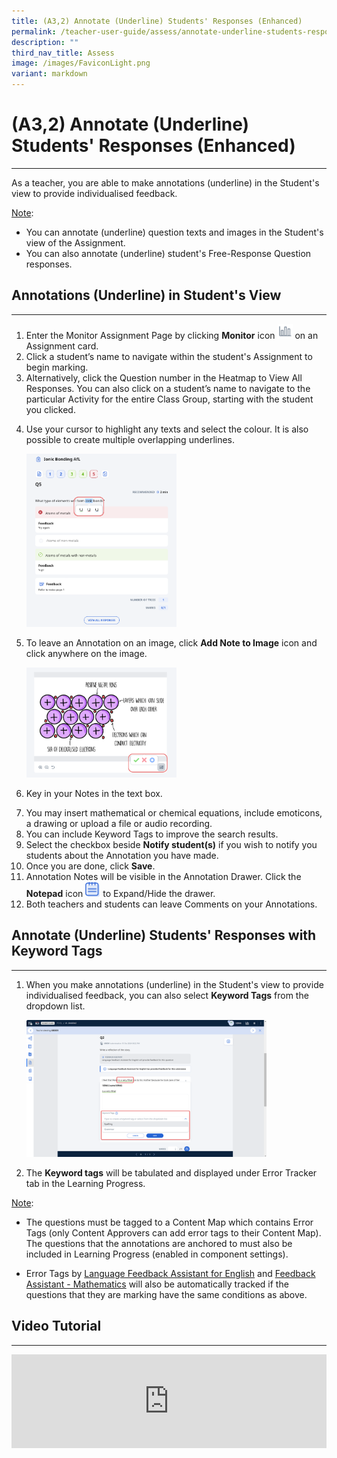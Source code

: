 ```yaml
---
title: (A3,2) Annotate (Underline) Students' Responses (Enhanced)
permalink: /teacher-user-guide/assess/annotate-underline-students-responses/
description: ""
third_nav_title: Assess
image: /images/FaviconLight.png
variant: markdown
---
```

<h1 id="-3b-annotate-underline-students-responses">(A3,2) Annotate (Underline) Students' Responses (Enhanced)</h1><hr>
<p>As a teacher, you are able to make annotations (underline) in the Student's view to provide individualised feedback.</p>
<p><u>Note</u>:</p>
<ul>
<li>You can annotate (underline) question texts and images in the Student's view of the Assignment.</li>
<li>You can also annotate (underline) student's Free-Response Question responses.</li>
</ul>
<h2 id="-annotations-underline-in-student-s-view-">Annotations (Underline) in Student's View</h2>
<hr>
<ol>
<li>Enter the Monitor Assignment Page by clicking <strong>Monitor</strong> icon <img style="width:1.5rem; display: inline;" src="/images/Icons/Monitor.svg"> on an Assignment card.</li>
<li>Click a student’s name to navigate within the student's Assignment to begin marking. </li>
<li>Alternatively, click the Question number in the Heatmap to View All Responses. You can also click on a student’s name to navigate to the particular Activity for the entire Class Group, starting with the student you clicked.</li>
<li><p>Use your cursor to highlight any texts and select the colour. It is also possible to create multiple overlapping underlines.</p>
<p><img alt="Annotate (Underline) Students' Responses" style="width: 50%;" src="/images/2Teacher/As-Annotation.png"></p>
</li>
<li><p>To leave an Annotation on an image, click <strong>Add Note to Image</strong> icon and click anywhere on the image.</p>
<p><img alt="Annotate (Underline) Students' Responses" style="width: 50%;" src="/images/2Teacher/As-Annotation1.png"></p>
</li>
<li><p>Key in your Notes in the text box.</p>
</li>
<li>You may insert mathematical or chemical equations, include emoticons, a drawing or upload a file or audio recording.</li>
<li>You can include Keyword Tags to improve the search results.</li>
<li>Select the checkbox beside <strong>Notify student(s)</strong> if you wish to notify you students about the Annotation you have made.</li>
<li>Once you are done, click <strong>Save</strong>.</li>
<li>Annotation Notes will be visible in the Annotation Drawer. Click the <strong>Notepad</strong> icon <img style="width:1.5rem; display: inline;" src="/images/Icons/Note.svg"> to Expand/Hide the drawer.</li>
<li>Both teachers and students can leave Comments on your Annotations.</li>
</ol>
<h2>Annotate (Underline) Students' Responses with Keyword Tags</h2>
<hr>
<ol>
    <li>
        <p>When you make annotations (underline) in the Student's view to provide individualised feedback, you can also select <strong>Keyword Tags</strong> from the dropdown list.</p>
        <p><img alt="Annotate (Underline) Students' Responses" style="width: 80%;" src="/images/2Teacher/As_Annotation2.png"></p>
    </li>
    <li>
        <p>The <strong>Keyword tags</strong> will be tabulated and displayed under Error Tracker tab in the Learning Progress.</p>
    </li>
</ol>
<p><u>Note</u>: 
</p><ul><li>
The questions must be tagged to a Content Map which contains Error Tags (only Content Approvers can add error tags to their Content Map). The questions that the annotations are anchored to must also be included in Learning Progress (enabled in component settings).</li><p></p>
<li>Error Tags by <a target="_blank" href="/teacher-user-guide/assess/add-language-feedback-assistant-for-english/">Language Feedback Assistant for English</a> and <a target="_blank" href="/teacher-user-guide/assess/add-mathematics-feedback-assistant/">Feedback Assistant - Mathematics</a> will also be automatically tracked if the questions that they are marking have the same conditions as above. </li>
</ul>
<h2>Video Tutorial</h2>
<hr>
<div class="bp-youtube">
<iframe allowfullscreen="" allow="accelerometer; autoplay; clipboard-write; encrypted-media; gyroscope; picture-in-picture; web-share" frameborder="0" title="SLS R19 Underline &amp; Annotate" src="https://www.youtube.com/embed/YwwtPTHk_kc" height="100%" width="100%"></iframe>
</div>